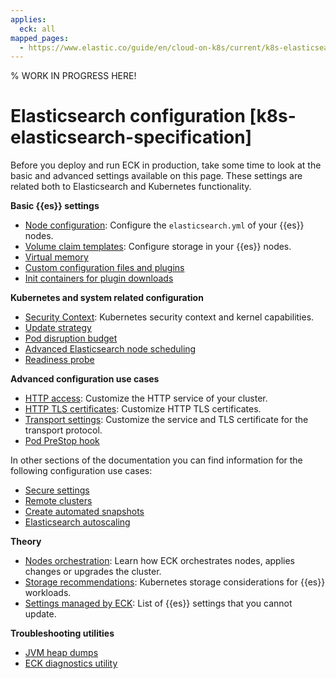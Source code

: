```yaml
---
applies:
  eck: all
mapped_pages:
  - https://www.elastic.co/guide/en/cloud-on-k8s/current/k8s-elasticsearch-specification.html
---
```


% WORK IN PROGRESS HERE!
# Elasticsearch configuration [k8s-elasticsearch-specification]

Before you deploy and run ECK in production, take some time to look at the basic and advanced settings available on this page. These settings are related both to Elasticsearch and Kubernetes functionality.

**Basic {{es}} settings**

* [Node configuration](node-configuration.md): Configure the `elasticsearch.yml` of your {{es}} nodes.
* [Volume claim templates](volume-claim-templates.md): Configure storage in your {{es}} nodes.
* [Virtual memory](virtual-memory.md)
* [Custom configuration files and plugins](custom-configuration-files-plugins.md)
* [Init containers for plugin downloads](init-containers-for-plugin-downloads.md)

**Kubernetes and system related configuration**
* [Security Context](security-context.md): Kubernetes security context and kernel capabilities.
* [Update strategy](update-strategy.md)
* [Pod disruption budget](pod-disruption-budget.md)
* [Advanced Elasticsearch node scheduling](advanced-elasticsearch-node-scheduling.md)
* [Readiness probe](readiness-probe.md)


**Advanced configuration use cases**

* [HTTP access](./accessing-services.md): Customize the HTTP service of your cluster.
* [HTTP TLS certificates](./tls-certificates.md): Customize HTTP TLS certificates.
* [Transport settings](transport-settings.md): Customize the service and TLS certificate for the transport protocol.
* [Pod PreStop hook](pod-prestop-hook.md)


In other sections of the documentation you can find information for the following configuration use cases:

* [Secure settings](../../security/secure-settings.md)
* [Remote clusters](../../remote-clusters/eck-remote-clusters.md)
* [Create automated snapshots](../../tools/snapshot-and-restore/cloud-on-k8s.md)
* [Elasticsearch autoscaling](../../autoscaling/deployments-autoscaling-on-eck.md)

**Theory**

* [Nodes orchestration](nodes-orchestration.md): Learn how ECK orchestrates nodes, applies changes or upgrades the cluster.
* [Storage recommendations](storage-recommendations.md): Kubernetes storage considerations for {{es}} workloads.
* [Settings managed by ECK](settings-managed-by-eck.md): List of {{es}} settings that you cannot update.

**Troubleshooting utilities**

* [JVM heap dumps](../../../troubleshoot/deployments/cloud-on-k8s/jvm-heap-dumps.md)
* [ECK diagnostics utility](../../../troubleshoot/deployments/cloud-on-k8s/run-eck-diagnostics.md)

